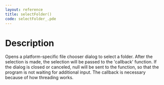 ```yaml
---
layout: reference
title: selectFolder()
code: selectFolder_.pde
---
```


# Description

Opens a platform-specific file chooser dialog to select a folder. After the selection is made, the selection will be passed to the 'callback' function. If the dialog is closed or canceled, null will be sent to the function, so that the program is not waiting for additional input. The callback is necessary because of how threading works.

